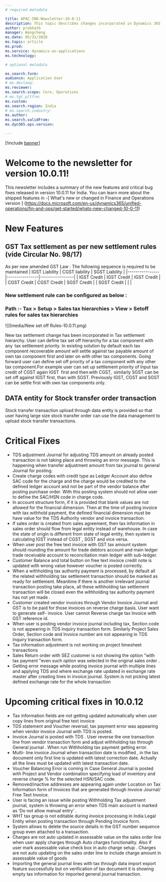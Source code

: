 ```yaml
---
# required metadata

title: APAC-IND-Newsletter-10-0-11
description: This topic describes changes incorporated in Dynamics 365 Application version 10-0-11
author: prabhatb
manager: Wangcheng
ms.date: 05/31/2020
ms.topic: article
ms.prod: 
ms.service: dynamics-ax-applications
ms.technology: 

# optional metadata

ms.search.form: 
audience: Application User
# ms.devlang: 
ms.reviewer: 
ms.search.scope: Core, Operations
# ms.tgt_pltfrm: 
ms.custom: 
ms.search.region: India
# ms.search.industry: 
ms.author: 
ms.search.validFrom: 
ms.dyn365.ops.version: 

---
```

[!include [banner](../includes/banner.md)]

# Welcome to the newsletter for version 10.0.11! 

This newsletter includes a summary of the new features and critical bug fixes released in version 10.0.11 for India.
You can learn more about the shipped features in 
-[ What's new or changed in Finance and Operations version ] (https://docs.microsoft.com/en-us/dynamics365/unified-operations/fin-and-ops/get-started/whats-new-changed-10-0-11)

# New Features

## GST Tax settlement as per new settlement rules  (vide Circular No. 98/17)

As per new amended GST Law : The following sequence is required to be maintained 
| IGST Liability | CGST liability | SGST Liability  |
|----------------|----------------|-----------------|
| IGST Credit    | IGST Credit    | IGST Credit     |
| CGST Credit    | CGST Credit    | SGST Credit     |
| SGST Credit    |                |                 |

### New settlement rule can be configured as below :  
### Path :- Tax > Setup > Sales tax hierarchies > View > Setoff rules for sales tax hierarchies  

![](media/New set off Rules-10.0.11.png)

New tax settlement change has been incorporated in Tax settlement  hierarchy. User can define tax set off hierarchy for a tax component
with any  tax settlement priority. In existing solution by default each tax component recoverable amount will settle against tax payable 
amount of own tax component first and later on with other tax components. Going forward user can define set off priority of a tax component 
with any other tax component.For example  user can set up settlement priority of Input tax credit of CGST again IGST  first and then with CGST, 
similarly SGST can be set off against IGST first, than with SGST. Previously IGST, CGST and SGST  can be settle first with own tax components only.  

## DATA entity for Stock transfer order transaction 
Stock transfer transaction upload through data entity is provided so that user having large size  stock transfer order can use 
the data management to upload stock transfer transactions.  

# Critical Fixes 

- TDS adjustment Journal for adjusting TDS amount on already posted  transaction is not taking place and throwing an error message.
  This is happening when transfer adjustment amount from tax journal to general Journal for posting.  
-	Create charge codes with credit type as Ledger Account also define SAC code for the charge  and the charge would be
  credited to the defined ledger account and not be part of  the vendor balance after posting purchase order. With this posting 
  system should not allow user to define the SAC/HSN code in charge code.  
-	In account structure form, if it is provided that blank values are not allowed for the financial dimension.
  Then at the time of  posting invoice with tax withhold payment,  the defined financial dimension must be have
  value for the TDS Authority vendor and invoice transaction. 
-	If sales order is created from sales agreement, then tax information in sales order should flow from legal
  entity instead of warehouse. In case the state of origin is different from state of legal entity, then system
  is calculating IGST instead of CGST , SGST and vice versa. 
-	When user post the free text invoice with GST tax amount system should rounding the amount for trade debtors account
  and main ledger trade receivable account to reconciliation main ledger with sub-ledger. 
-	Customer Balance  and total button on free text invoice credit note is updated with wrong value however
  voucher is posted correctly.  
-	When a withholding tax authority payment is processed, by default all the related withholding tax settlement transaction
  should be marked as ready for settlement. Meantime if there is another irrelevant journal transaction posting take place,
  all these withholding tax settlement transaction will be closed even the withholding tax authority payment has not yet made . 
-	Customer created vendor invoices through Vendor Invoice Journal and GST is to be paid for those invoices on reverse charge basis.
  User want to generate self- invoice. User cannot  Reverse charge tax Invoice with GST reference id.  
-	When user is posting vendor invoice journal including tax, Section code is not appearing in TDS inquiry transaction form.
  Similarly Project Sales Order, Section code and Invoice number are not appearing in TDS inquiry transaction form. 
-	Tax information adjustment is not working on project timesheet transactions   
-	Sales Return order with SEZ customer is not showing the option "with tax payment "even such option was selected in the
  original sales order . 
-	Getting error message while posting invoice journal with multiple lines and applying TDS and where exchange rate
  updated in exchange rate master after creating lines in invoice journal. System is not picking latest defined exchange
  rate for the whole transaction 


# Upcoming critical fixes in 10.0.12 

- Tax information fields are not getting updated automatically when user copy lines from original free text invoice   
-	TDS statement and Voucher reversal, tax payment error was appearing when vendor invoice Journal with TDS is posted.  
- Invoice Journal is posted with TDS . User reverse the one transaction line from vendor transaction form and  adjust
  withholding tax through General journal . When run  Withholding tax payment getting error. 
-	Multi- line invoice Journal when transaction date is modified , in the tax document only first line is updated with
  latest correction date.  Actually all the lines must be updated with latest transaction date. 
-	Voucher Balancing Error is coming in Case  General Journal is posted with  Project and  Vendor combination specifying 
  load of inventory and reverse charge % for the selected HSN/SAC code. 
-	Removed/inactive addresses are appearing again under Location on Tax Information form of Invoices that are generated 
  through Invoice Journal/ Free Text Invoice. 
-	User is facing an issue while posting Withholding Tax adjustment journal, system is throwing an error when TDS main
  account is marked as ‘Do not allow manual entry’ .  
-	WHT tax group is not editable during invoice processing in India Legal Entity when posting transaction through
  Pending Invoice form. 
- System allows to delete the  source details in the GST number sequence group even attached to a  transaction.   
-	Charges are not auto updated in assessable value on the sales order line when user apply charges through Auto charges
  functionality. Also if user  mark assessable value check box in auto charge setup . Charges are not  auto updating on 
  the sales order line to include charge amount in assessable value of goods  
-	Importing the general journal lines with tax through data import export feature  successfully but on verification of
  tax document it is showing empty tax information for imported general journal transaction.

